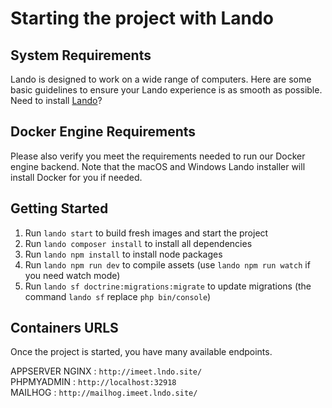 # Starting the project with Lando

## System Requirements
Lando is designed to work on a wide range of computers. Here are some basic guidelines to ensure your Lando experience is as smooth as possible.  
Need to install [Lando](https://docs.lando.dev/getting-started/installation.html)?

## Docker Engine Requirements
Please also verify you meet the requirements needed to run our Docker engine backend. Note that the macOS and Windows Lando installer will install Docker for you if needed.

## Getting Started

1. Run `lando start` to build fresh images and start the project
2. Run `lando composer install` to install all dependencies
3. Run `lando npm install` to install node packages
4. Run `lando npm run dev` to compile assets (use `lando npm run watch` if you need watch mode)
5. Run `lando sf doctrine:migrations:migrate` to update migrations (the command `lando sf` replace `php bin/console`)

## Containers URLS
Once the project is started, you have many available endpoints.

APPSERVER NGINX : `http://imeet.lndo.site/`  
PHPMYADMIN : `http://localhost:32918`  
MAILHOG : `http://mailhog.imeet.lndo.site/` 
